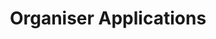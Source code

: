 ---
layout: redirect
permalink: /organise
redirect: https://forms.gle/CHK9U1HewP314p7PA
title: Organiser Applications
---